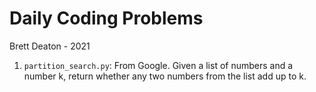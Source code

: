 # Daily Coding Problems

Brett Deaton - 2021

1. `partition_search.py`: From Google. Given a list of numbers and a number k,
   return whether any two numbers from the list add up to k.
